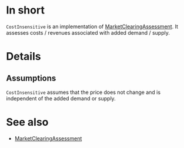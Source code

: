# In short

`CostInsensitive` is an implementation of [MarketClearingAssessment](./MarketClearingAssessment.md).
It assesses costs / revenues associated with added demand / supply.

# Details

## Assumptions

`CostInsensitive` assumes that the price does not change and is independent of the added demand or supply.

# See also

* [MarketClearingAssessment](./MarketClearingAssessment.md)